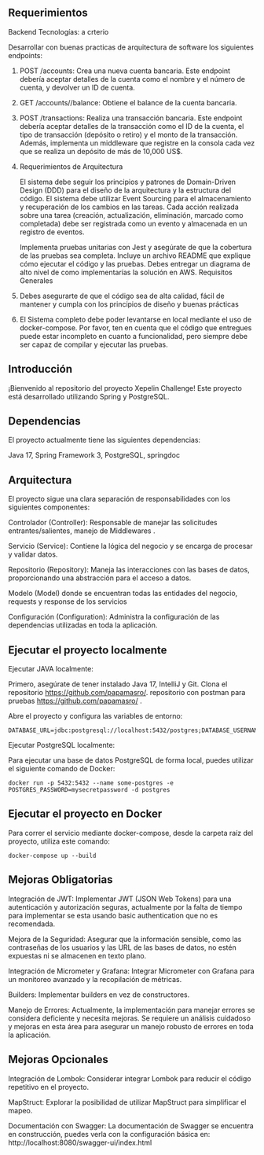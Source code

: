 Requerimientos
--
Backend
Tecnologías: a crterio

Desarrollar con buenas practicas de arquitectura de software los siguientes endpoints:
1. POST /accounts: Crea una nueva cuenta bancaria. Este endpoint debería aceptar
   detalles de la cuenta como el nombre y el número de cuenta, y devolver un ID de
   cuenta.


2. GET /accounts/<id>/balance: Obtiene el balance de la cuenta bancaria.


3. POST /transactions: Realiza una transacción bancaria. Este endpoint debería
   aceptar detalles de la transacción como el ID de la cuenta, el tipo de transacción
   (depósito o retiro) y el monto de la transacción.
   Además, implementa un middleware que registre en la consola cada vez que se realiza un
   depósito de más de 10,000 US$.


4.
   Requerimientos de Arquitectura

   El sistema debe seguir los principios y patrones de Domain-Driven Design (DDD) para el diseño
   de la arquitectura y la estructura del código.
   El sistema debe utilizar Event Sourcing para el almacenamiento y recuperación de los cambios
   en las tareas. Cada acción realizada sobre una tarea (creación, actualización, eliminación,
   marcado como completada) debe ser registrada como un evento y almacenada en un registro
   de eventos.

   Implementa pruebas unitarias con Jest y asegúrate de que la cobertura de las pruebas sea
   completa. Incluye un archivo README que explique cómo ejecutar el código y las pruebas.
   Debes entregar un diagrama de alto nivel de como implementarías la solución en AWS.
   Requisitos Generales


5. Debes asegurarte de que el código sea de alta calidad, fácil de mantener y cumpla con
   los principios de diseño y buenas prácticas


6. El Sistema completo debe poder levantarse en local mediante el uso de docker-compose.
   Por favor, ten en cuenta que el código que entregues puede estar incompleto en cuanto a
   funcionalidad, pero siempre debe ser capaz de compilar y ejecutar las pruebas.




Introducción
---


¡Bienvenido al repositorio del proyecto Xepelin Challenge! Este proyecto está desarrollado utilizando Spring y PostgreSQL.

Dependencias
--
El proyecto actualmente tiene las siguientes dependencias:

Java 17,
Spring Framework 3,
PostgreSQL,
springdoc


Arquitectura
--
El proyecto sigue una clara separación de responsabilidades con los siguientes componentes:

Controlador (Controller): Responsable de manejar las solicitudes entrantes/salientes, manejo de Middlewares .

Servicio (Service): Contiene la lógica del negocio y se encarga de procesar y validar datos.

Repositorio (Repository): Maneja las interacciones con las bases de datos, proporcionando una abstracción para el acceso a datos.

Modelo (Model) donde se encuentran todas las entidades del negocio, requests y response de los servicios

Configuración (Configuration): Administra la configuración de las dependencias utilizadas en toda la aplicación.



Ejecutar el proyecto localmente
--

Ejecutar JAVA localmente:

Primero, asegúrate de tener instalado Java 17, IntelliJ y Git.
Clona el repositorio https://github.com/papamasro/.
repositorio con postman para pruebas https://github.com/papamasro/
.

Abre el proyecto y configura las variables de entorno:
~~~
DATABASE_URL=jdbc:postgresql://localhost:5432/postgres;DATABASE_USERNAME=postgres;DATABASE_PASSWORD=mysecretpassword
~~~
Ejecutar PostgreSQL localmente:

Para ejecutar una base de datos PostgreSQL de forma local, puedes utilizar el siguiente comando de Docker:
~~~
docker run -p 5432:5432 --name some-postgres -e POSTGRES_PASSWORD=mysecretpassword -d postgres
~~~


Ejecutar el proyecto en Docker
--


Para correr el servicio mediante docker-compose, desde la carpeta raíz del proyecto, utiliza este comando:

~~~
docker-compose up --build
~~~



Mejoras Obligatorias
---

Integración de JWT: Implementar JWT (JSON Web Tokens) para una autenticación y autorización seguras, actualmente por la falta de tiempo para implementar se esta usando basic authentication que no es recomendada.

Mejora de la Seguridad: Asegurar que la información sensible, como las contraseñas de los usuarios y las URL de las bases de datos, no estén expuestas ni se almacenen en texto plano.

Integración de Micrometer y Grafana: Integrar Micrometer con Grafana para un monitoreo avanzado y la recopilación de métricas.

Builders: Implementar builders en vez de constructores.

Manejo de Errores: Actualmente, la implementación para manejar errores se considera deficiente y necesita mejoras. Se requiere un análisis cuidadoso y mejoras en esta área para asegurar un manejo robusto de errores en toda la aplicación.

Mejoras Opcionales
--
Integración de Lombok: Considerar integrar Lombok para reducir el código repetitivo en el proyecto.

MapStruct: Explorar la posibilidad de utilizar MapStruct para simplificar el mapeo.

Documentación con Swagger: La documentación de Swagger se encuentra en construcción, puedes verla con la configuración básica en: http://localhost:8080/swagger-ui/index.html
